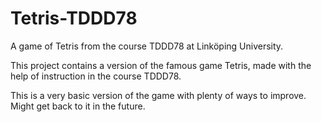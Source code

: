 # Tetris-TDDD78
A game of Tetris from the course TDDD78 at Linköping University.

This project contains a version of the famous game Tetris, made 
with the help of instruction in the course TDDD78. 

This is a very basic version of the game with plenty of ways to 
improve. Might get back to it in the future.  